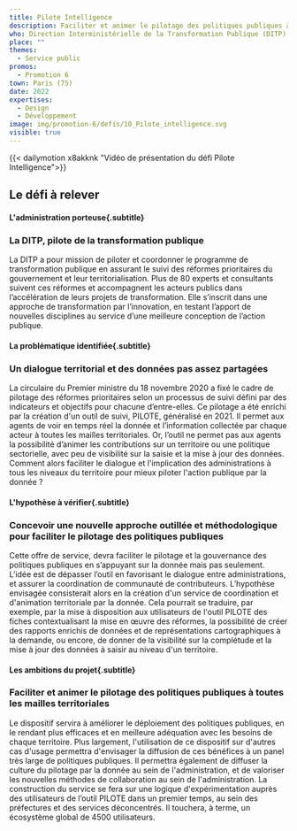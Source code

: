 ```yaml
---
title: Pilote Intelligence
description: Faciliter et animer le pilotage des politiques publiques à toutes les mailles territoriales 
who: Direction Interministérielle de la Transformation Publique (DITP)
place: ""
themes:
  - Service public
promos:
  - Promotion 6
town: Paris (75)
date: 2022
expertises:
  - Design
  - Développement
image: img/promotion-6/defis/10_Pilote_intelligence.svg
visible: true
---
```


{{< dailymotion x8akknk "Vidéo de présentation du défi Pilote Intelligence">}}

## Le défi à relever

#### L'administration porteuse{.subtitle}
### La DITP, pilote de la transformation publique
La DITP a pour mission de piloter et coordonner le programme de transformation publique en assurant le suivi des réformes prioritaires du gouvernement et leur territorialisation. Plus de 80 experts et consultants suivent ces réformes et accompagnent les acteurs publics dans l’accélération de leurs projets de transformation. Elle s’inscrit dans une approche de transformation par l’innovation, en testant l’apport de nouvelles disciplines au service d’une meilleure conception de l’action publique.

#### La problématique identifiée{.subtitle}
### Un dialogue territorial et des données pas assez partagées
La circulaire du Premier ministre du 18 novembre 2020 a fixé le cadre de pilotage des réformes prioritaires selon un processus de suivi défini par des indicateurs et objectifs pour chacune d’entre-elles. Ce pilotage a été enrichi par la création d'un outil de suivi, PILOTE, généralisé en 2021. Il permet aux agents de voir en temps réel la donnée et l’information collectée par chaque acteur à toutes les mailles territoriales.
Or, l’outil ne permet pas aux agents la possibilité d’animer les contributions sur un territoire ou une politique sectorielle, avec peu de visibilité sur la saisie et la mise à jour des données. Comment alors faciliter le dialogue et l'implication des administrations à tous les niveaux du territoire pour mieux piloter l'action publique par la donnée ?

#### L'hypothèse à vérifier{.subtitle}
### Concevoir une nouvelle approche outillée et méthodologique pour faciliter le pilotage des politiques publiques
Cette offre de service, devra faciliter le pilotage et la gouvernance des politiques publiques en s’appuyant sur la donnée mais pas seulement. L’idée est de dépasser l’outil en favorisant le dialogue entre administrations, et assurer la coordination de communauté de contributeurs.
L’hypothèse envisagée consisterait alors en la création d'un service de coordination et d'animation territoriale par la donnée. Cela pourrait se traduire, par exemple, par la mise à disposition aux utilisateurs de l'outil PILOTE des fiches contextualisant la mise en œuvre des réformes, la possibilité de créer des rapports enrichis de données et de représentations cartographiques à la demande, ou encore, de donner de la visibilité sur la complétude et la mise à jour des données à saisir au niveau d'un territoire.

#### Les ambitions du projet{.subtitle}
### Faciliter et animer le pilotage des politiques publiques à toutes les mailles territoriales
Le dispositif servira à améliorer le déploiement des politiques publiques, en le rendant plus efficaces et en meilleure adéquation avec les besoins de chaque territoire. Plus largement, l'utilisation de ce dispositif sur d'autres cas d'usage permettra d'envisager la diffusion de ces bénéfices à un panel très large de politiques publiques.
Il permettra également de diffuser la culture du pilotage par la donnée au sein de l'administration, et de valoriser les nouvelles méthodes de collaboration au sein de l'administration. 
La construction du service se fera sur une logique d'expérimentation auprès des utilisateurs de l’outil PILOTE dans un premier temps, au sein des préfectures et des services déconcentrés. Il touchera, à terme, un écosystème global de 4500 utilisateurs.